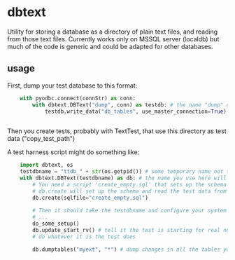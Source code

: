 # dbtext
Utility for storing a database as a directory of plain text files, and reading from those text files.
Currently works only on MSSQL server (localdb) but much of the code is generic and could be adapted for other databases.

## usage

First, dump your test database to this format:

```python
    with pyodbc.connect(connStr) as conn:
        with dbtext.DBText("dump", conn) as testdb: # the name "dump" doesn't matter, just a temporary name
            testdb.write_data("db_tables", use_master_connection=True) # creates a directory called db_tables
    
```

Then you create tests, probably with TextTest, that use this directory as test data ("copy_test_path")

A test harness script might do something like:

```python
    import dbtext, os
    testdbname = "ttdb_" + str(os.getpid()) # some temporary name not to clash with other tests
    with dbtext.DBText(testdbname) as db: # the name you use here will be used for the directory name in the current working directory
        # You need a script 'create_empty.sql' that sets up the schema but no data
        # db.create will set up the schema and read the test data from a directory here called "db_tables"
        db.create(sqlfile="create_empty.sql")
         
        # Then it should take the testdbname and configure your system to start a server against the new database
        # ...
        do_some_setup()
        db.update_start_rv() # tell it the test is starting for real now
        # do whatever it is the test does

        db.dumptables("myext", "*") # dump changes in all the tables you're interested in. "myext" is whatever extension you want to use, probably the TextTest one 
```
